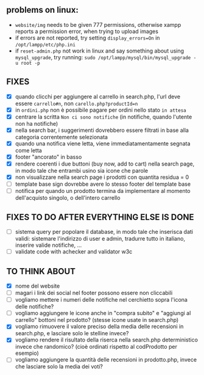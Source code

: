 ## problems on linux:

- `website/img` needs to be given 777 permissions, otherwise xampp reports a permission error, when trying to upload images
- if errors are not reported, try setting `display_errors=On` in `/opt/lampp/etc/php.ini`
- if `reset-admin.php` not work in linux and say something about using `mysql_upgrade`, try running: `sudo /opt/lampp/mysql/bin/mysql_upgrade -u root -p`

## FIXES

- [x] quando clicchi per aggiungere al carrello in search.php, l'url deve essere `carrello#n`, non `carello.php?productId=n`
- [x] in `ordini.php` non è possibile pagare per ordini nello stato `in attesa`
- [x] centrare la scritta `Non ci sono notifiche` (in notifiche, quando l'utente non ha notifiche)
- [x] nella search bar, i suggerimenti dovrebbero essere filtrati in base alla categoria correntemente selezionata
- [x] quando una notifica viene letta, viene immediatamentamente segnata come letta
- [x] footer "ancorato" in basso
- [x] rendere coerenti i due buttoni (buy now, add to cart) nella search page, in modo tale che entrambi usino sia icone che parole
- [x] non visualizzare nella search page i prodotti con quantita residua = 0
- [ ] template base sign dovrebbe avere lo stesso footer del template base
- [ ] notifica per quando un prodotto termina da implementare al momento dell'acquisto singolo, o dell'intero carrello

## FIXES TO DO AFTER EVERYTHING ELSE IS DONE

- [ ] sistema query per popolare il database, in modo tale che inserisca dati validi: sistemare l'indirizzo di user e admin, tradurre tutto in italiano, inserire valide notifiche, ...
- [ ] validate code with achecker and validator w3c

## TO THINK ABOUT

- [x] nome del website
- [ ] magari i link dei social nel footer possono essere non cliccabili
- [ ] vogliamo mettere i numeri delle notifiche nel cerchietto sopra l'icona delle notifiche?
- [ ] vogliamo aggiungere le icone anche in "compra subito" e "aggiungi al carrello" bottoni nel prodotto? (stesse icone usate in search.php)
- [x] vogliamo rimuovere il valore preciso della media delle recensioni in search.php, e lasciare solo le stelline invece?
- [x] vogliamo rendere il risultato della riserca nella search.php deterministico invece che randomico? (cioè ordinati rispetto al codProdotto per esempio)
- [ ] vogliamo aggiungere la quantità delle recensioni in prodotto.php, invece che lasciare solo la media dei voti?
